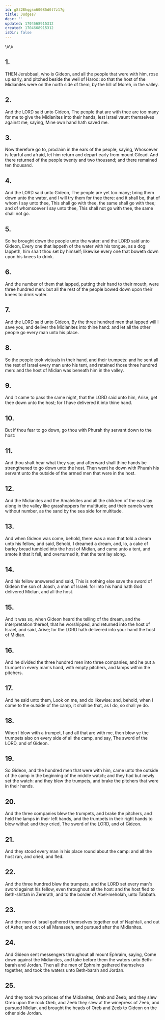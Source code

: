 ```yaml
---
id: g8328hqgsm60085d0l7z17g
title: Judges7
desc: ''
updated: 1704668915312
created: 1704668915312
isDir: false
---
```

\b\b
## 1.
THEN Jerubbaal, who is Gideon, and all the people that were with him, rose up early, and pitched beside the well of Harod: so that the host of the Midianites were on the north side of them, by the hill of Moreh, in the valley.
## 2.
And the LORD said unto Gideon, The people that are with thee are too many for me to give the Midianites into their hands, lest Israel vaunt themselves against me, saying, Mine own hand hath saved me.
## 3.
Now therefore go to, proclaim in the ears of the people, saying, Whosoever is fearful and afraid, let him return and depart early from mount Gilead.  And there returned of the people twenty and two thousand; and there remained ten thousand.
## 4.
And the LORD said unto Gideon, The people are yet too many; bring them down unto the water, and I will try them for thee there: and it shall be, that of whom I say unto thee, This shall go with thee, the same shall go with thee; and of whomsoever I say unto thee, This shall not go with thee, the same shall not go.
## 5.
So he brought down the people unto the water: and the LORD said unto Gideon, Every one that lappeth of the water with his tongue, as a dog lappeth, him shalt thou set by himself; likewise every one that boweth down upon his knees to drink.
## 6.
And the number of them that lapped, putting their hand to their mouth, were three hundred men: but all the rest of the people bowed down upon their knees to drink water.
## 7.
And the LORD said unto Gideon, By the three hundred men that lapped will I save you, and deliver the Midianites into thine hand: and let all the other people go every man unto his place.
## 8.
So the people took victuals in their hand, and their trumpets: and he sent all the rest of Israel every man unto his tent, and retained those three hundred men: and the host of Midian was beneath him in the valley.
## 9.
And it came to pass the same night, that the LORD said unto him, Arise, get thee down unto the host; for I have delivered it into thine hand.
## 10.
But if thou fear to go down, go thou with Phurah thy servant down to the host:
## 11.
And thou shalt hear what they say; and afterward shall thine hands be strengthened to go down unto the host.  Then went he down with Phurah his servant unto the outside of the armed men that were in the host.
## 12.
And the Midianites and the Amalekites and all the children of the east lay along in the valley like grasshoppers for multitude; and their camels were without number, as the sand by the sea side for multitude.
## 13.
And when Gideon was come, behold, there was a man that told a dream unto his fellow, and said, Behold, I dreamed a dream, and, lo, a cake of barley bread tumbled into the host of Midian, and came unto a tent, and smote it that it fell, and overturned it, that the tent lay along.
## 14.
And his fellow answered and said, This is nothing else save the sword of Gideon the son of Joash, a man of Israel: for into his hand hath God delivered Midian, and all the host.
## 15.
And it was so, when Gideon heard the telling of the dream, and the interpretation thereof, that he worshipped, and returned into the host of Israel, and said, Arise; for the LORD hath delivered into your hand the host of Midian.
## 16.
And he divided the three hundred men into three companies, and he put a trumpet in every man's hand, with empty pitchers, and lamps within the pitchers.
## 17.
And he said unto them, Look on me, and do likewise: and, behold, when I come to the outside of the camp, it shall be that, as I do, so shall ye do.
## 18.
When I blow with a trumpet, I and all that are with me, then blow ye the trumpets also on every side of all the camp, and say, The sword of the LORD, and of Gideon.
## 19.
So Gideon, and the hundred men that were with him, came unto the outside of the camp in the beginning of the middle watch; and they had but newly set the watch: and they blew the trumpets, and brake the pitchers that were in their hands.
## 20.
And the three companies blew the trumpets, and brake the pitchers, and held the lamps in their left hands, and the trumpets in their right hands to blow withal: and they cried, The sword of the LORD, and of Gideon.
## 21.
And they stood every man in his place round about the camp: and all the host ran, and cried, and fled.
## 22.
And the three hundred blew the trumpets, and the LORD set every man's sword against his fellow, even throughout all the host: and the host fled to Beth-shittah in Zererath, and to the border of Abel-meholah, unto Tabbath.
## 23.
And the men of Israel gathered themselves together out of Naphtali, and out of Asher, and out of all Manasseh, and pursued after the Midianites.
## 24.
And Gideon sent messengers throughout all mount Ephraim, saying, Come down against the Midianites, and take before them the waters unto Beth-barah and Jordan.  Then all the men of Ephraim gathered themselves together, and took the waters unto Beth-barah and Jordan.
## 25.
And they took two princes of the Midianites, Oreb and Zeeb; and they slew Oreb upon the rock Oreb, and Zeeb they slew at the winepress of Zeeb, and pursued Midian, and brought the heads of Oreb and Zeeb to Gideon on the other side Jordan.
